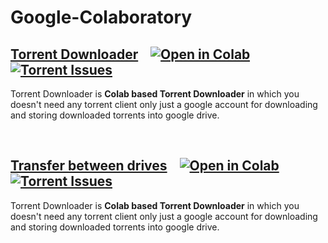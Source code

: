 # Google-Colaboratory

## [Torrent Downloader](Torrent%20to%20Gdrive%E2%9C%85.ipynb) &nbsp;&nbsp; [![Open in Colab][Colab Badge]][Torrent Notebook] [![Torrent Issues][Torrent Issues]](https://github.com/PradyumnaKrishna/Colab-Hacks/issues/labels/Torrent%20Downloader)
Torrent Downloader is **Colab based Torrent Downloader** in which you doesn't need any torrent client only just a google account for downloading and storing downloaded torrents into google drive.

<br />

## [Transfer between drives](Transfer%20between%20drives%E2%9C%85.ipynb) &nbsp;&nbsp; [![Open in Colab][Colab Badge]][Torrent Notebook] [![Torrent Issues][Torrent Issues]](https://github.com/PradyumnaKrishna/Colab-Hacks/issues/labels/Torrent%20Downloader)
Torrent Downloader is **Colab based Torrent Downloader** in which you doesn't need any torrent client only just a google account for downloading and storing downloaded torrents into google drive.

<br />

[Colab Badge]:            https://colab.research.google.com/assets/colab-badge.svg
[License-Badge]:          https://img.shields.io/badge/License-MIT-blue.svg
[RDP Notebook]:           https://colab.research.google.com/github/PradyumnaKrishna/Colab-Hacks/blob/master/Colab%20RDP/Colab%20RDP.ipynb
[Code Issues]:            https://img.shields.io/github/issues/PradyumnaKrishna/Colab-Hacks/Code%20Server?label=Issues
[Code Notebook]:          https://colab.research.google.com/github/PradyumnaKrishna/Colab-Hacks/blob/master/Code%20Server/Code%20Server.ipynb
[Torrent Issues]:         https://img.shields.io/github/issues/PradyumnaKrishna/Colab-Hacks/Torrent%20Downloader?label=Issues
[Torrent Notebook]:       https://colab.research.google.com/github/james00000007/Google-Colaboratory/blob/main/Torrent%20to%20Gdrive%E2%9C%85.ipynb
[Torrent Notebook]:       https://colab.research.google.com/github/james00000007/Google-Colaboratory/blob/main/Transfer%20between%20drives%E2%9C%85.ipynb
